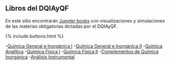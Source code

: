 ## Libros del DQIAyQF

En este sitio encontrarán [Jupyter books](https://jupyterbook.org/intro.html) con visualizaciones y simulaciones de las materias obligatorias dictadas por el DQIAyQF.

{% include buttons.html %}
</body>
</html>

-[Quìmica General e Inorgánica I]()
-[Química General e Inorgánica II]()
-[Química Analítica]()
-[Química Fìsica I]()
-[Química Física II]()
-[Complementos de Química Inorgánica]()
-[Análisis Instrumental]()
